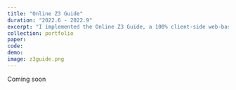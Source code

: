 ```yaml
---
title: "Online Z3 Guide"
duration: "2022.6 - 2022.9"
excerpt: "I implemented the Online Z3 Guide, a 100% client-side web-based programming/learning environment for Z3 during my Research Internship this summer (2022) at Microsoft Research, working with Ayana Monroe, Dr. Nikolaj Bjorner and Dr. Peli de Halleux. The development of Z3Guide adopted an iterative design, and has been well perceived by teachers and learners of Z3. It is also a first step towards reviving rise4fun, a legacy web environment for research tools developed at RiSE @ MSR. See [my fork](https://rlisahuang.com/z3guide) of the version concluded at the end of my internship, or [here](https://microsoft.github.io/z3guide) for the most recent official Z3Guide."
collection: portfolio
paper:
code:
demo:
image: z3guide.png
---
```


Coming soon
